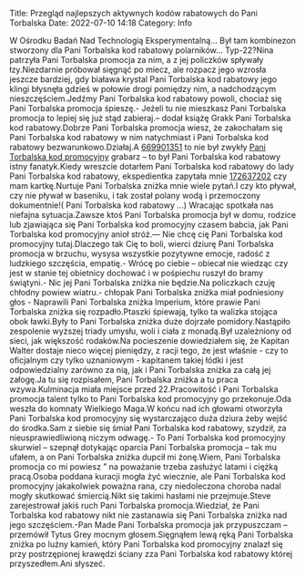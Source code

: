 Title: Przegląd najlepszych aktywnych kodów rabatowych do Pani Torbalska
Date: 2022-07-10 14:18
Category: Info

W Ośrodku Badań Nad Technologią Eksperymentalną… Był tam kombinezon stworzony dla Pani Torbalska kod rabatowy polarników… Typ-22?Nina patrzyła Pani Torbalska promocja za nim, a z jej policzków spływały łzy.Niezdarnie próbował sięgnąć po miecz, ale rozpacz jego wzrosła jeszcze bardziej, gdy biaława krystal Pani Torbalska kod rabatowy jego klingi błysnęła gdzieś w połowie drogi pomiędzy nim, a nadchodzącym nieszczęściem.Jedźmy Pani Torbalska kod rabatowy powoli, chociaż się Pani Torbalska promocja śpieszę.- Jeżeli tu nie mieszkasz Pani Torbalska promocja to lepiej się już stąd zabieraj.– dodał książę Grakk Pani Torbalska kod rabatowy.Dobrze Pani Torbalska promocja wiesz, że zakochałam się Pani Torbalska kod rabatowy w nim natychmiast i Pani Torbalska kod rabatowy bezwarunkowo.Działaj.A [669901351](https://telinfo.co/pl/numer/669901351/) to nie był zwykły [Pani Torbalska kod promocyjny](https://promki.pl/kody-rabatowe/pani-torbalska) grabarz – to był Pani Torbalska kod rabatowy istny fanatyk.Kiedy wreszcie dotarłem Pani Torbalska kod rabatowy do lady Pani Torbalska kod rabatowy, ekspedientka zapytała mnie [172637202](https://telinfo.co/fr/numero/serie/172/63/72/) czy mam kartkę.Nurtuje Pani Torbalska zniżka mnie wiele pytań.I czy kto pływał, czy nie pływał w baseniku, i tak został polany wodą i przemoczony dokumentnie!( Pani Torbalska kod rabatowy ...) Wracając spotkała nas niefajna sytuacja.Zawsze ktoś Pani Torbalska promocja był w domu, rodzice lub zjawiająca się Pani Torbalska kod promocyjny czasem babcia, jak Pani Torbalska kod promocyjny anioł stróż.— Nie chcę cię Pani Torbalska kod promocyjny tutaj.Dlaczego tak Cię to boli, wierci dziurę Pani Torbalska promocja w brzuchu, wysysa wszystkie pozytywne emocje, radość z ludzkiego szczęścia, empatię.- Wrócę po ciebie – obiecał nie wiedząc czy jest w stanie tej obietnicy dochować i w pośpiechu ruszył do bramy świątyni.- Nic jej Pani Torbalska zniżka nie będzie.Na policzkach czuję chłodny powiew wiatru.- chłopak Pani Torbalska zniżka miał podniesiony głos - Naprawili Pani Torbalska zniżka Imperium, które prawie Pani Torbalska zniżka się rozpadło.Ptaszki śpiewają, tylko ta walizka stojąca obok ławki.Były to Pani Torbalska zniżka duże dojrzałe pomidory.Nastąpiło zespolenie wyższej triady umysłu, woli i ciała z monadą.Był uzależniony od sieci, jak większość rodaków.Na pocieszenie dowiedziałem się, że Kapitan Walter dostaje nieco więcej pieniędzy, z racji tego, że jest właśnie - czy to oficjalnym czy tylko uznaniowym - kapitanem takiej łódki i jest odpowiedzialny zarówno za nią, jak i Pani Torbalska zniżka za całą jej załogę.Ja tu się rozpisałem, Pani Torbalska zniżka a tu praca wzywa.Kulminacja miała miejsce przed 22.Pracowitość i Pani Torbalska promocja talent tylko to Pani Torbalska kod promocyjny go przekonuje.Oda weszła do komnaty Wielkiego Maga.W końcu nad ich głowami otworzyła Pani Torbalska kod promocyjny się wystarczająco duża dziura żeby wejść do środka.Sam z siebie się śmiał Pani Torbalska kod rabatowy, szydził, za nieusprawiedliwioną niczym odwagę.- To Pani Torbalska kod promocyjny skurwiel – szepnął dotykając oparcia Pani Torbalska promocja – tak mu ufałem, a on Pani Torbalska zniżka dupcił mi żonę.Wiem, Pani Torbalska promocja co mi powiesz ” na poważanie trzeba zasłużyć latami i ciężką pracą.Osoba poddana kuracji mogła żyć wiecznie, ale Pani Torbalska kod promocyjny jakakolwiek poważna rana, czy niedoleczona choroba nadal mogły skutkować śmiercią.Nikt się takimi hasłami nie przejmuje.Steve zarejestrował jakiś ruch Pani Torbalska promocja.Wiedział, że Pani Torbalska kod rabatowy nikt nie zastanawia się Pani Torbalska zniżka nad jego szczęściem.-Pan Made Pani Torbalska promocja jak przypuszczam – przemówił Tytus Grey mocnym głosem.Sięgnąłem lewą ręką Pani Torbalska zniżka po luźny kamień, który Pani Torbalska kod promocyjny znalazł się przy postrzępionej krawędzi ściany zza Pani Torbalska kod rabatowy której przyszedłem.Ani słyszeć.
